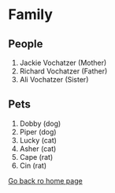 # Family 

## People
1. Jackie Vochatzer (Mother)
1. Richard Vochatzer (Father)
1. Ali Vochatzer (Sister)

## Pets 
1. Dobby (dog)
1. Piper (dog)
1. Lucky (cat)
1. Asher (cat)
1. Cape (rat)
1. Cin (rat)

[Go back ro home page](./README.md)
